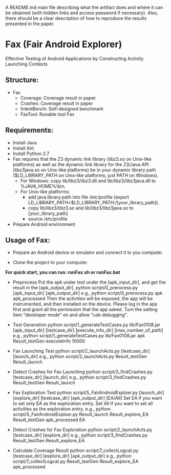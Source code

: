 A README.md main file describing what the artifact does and where it can be obtained (with hidden links and access password if necessary). Also, there should be a clear description of how to reproduce the results presented in the paper.

# Fax (Fair Android Explorer)
Effective Testing of Android Applications by Constructing Activity Launching Contexts

## Structure:
- Fax
  - Coverage: Coverage result in paper
  - Crashes: Coverage result in paper
  - IntentBench: Self-designed benchmark
  - FaxTool: Runable tool Fax
  
## Requirements:
* Install Java
* Install Ant
* Install Python 2.7
* Fax requires that the Z3 dynamic link library (libz3.so on Unix-like platforms) as well as the dynamic link library for the Z3/Java API (libz3java.so on Unix-like platforms) be in your dynamic library path ($LD_LIBRARY_PATH on Unix-like platforms; just PATH on Windows).
  * For Windows: copy lib/libz3/libz3.dll and lib/libz3/libz3java.dll to %JAVA_HOME%\bin\.
  * For Unix-like platforms: 
    * add java.library.path into file /etc/profile (export LD_LIBRARY_PATH=$LD_LIBRARY_PATH:/[your_library_path]).
    * copy lib/libz3/libz3.so and lib/libz3/libz3java.so to [your_library_path]
    * source /etc/profile
* Prepare Android environment

## Usage of Fax:
* Prepare an Android device or emulator and connect it to you computer.

* Clone the project to your computer. 

**For quick start, you can run: runFax.sh or runFax.bat**

* Preprocess
Put the apk under test under the [apk_input_dir], and get the result in the [apk_output_dir].
python  script/0_prerocess.py  [apk_input_dir]  [apk_output_dir]
e.g., python  script/0_prerocess.py  apk  apk_processed
Then the activities will be exposed, the app will be instrumented, and then installed on the device.
Please log in the app first and grant all the permission that the app asked.
Turn the setting item "developer mode" on and allow "usb debugging".

* Test Generation
python  script/1_generateTestCases.py  lib/Fax0108.jar [apk_input_dir]  [testcase_dir] [execute_info_dir] [max_number_of_path]
e.g., python  script/1_generateTestCases.py  lib/Fax0108.jar  apk Result_testGen  executeInfo 10000 

* Fax Launching Test
python script/2_launchActs.py [testcase_dir]  [launch_dir] 
e.g., python script/2_launchActs.py Result_testGen Result_launch

* Detect Crashes for Fax Launching
python script/3_findCrashes.py [testcase_dir]  [launch_dir] 
e.g., python script/3_findCrashes.py Result_testGen Result_launch

* Fax Exploration Test
python script/5_FairAndroidExploer.py [launch_dir]  [explore_dir]  [testcase_dir] [apk_output_dir] [EA/All]
Set EA if you want to set only EA as the exploration entry.
Set All if you want to set all activities as the exploration entry.
e.g., python script/5_FairAndroidExploer.py Result_launch Result_explore_EA Result_testGen apk_processed EA

* Detect Crashes for Fax Exploration
python script/2_launchActs.py [testcase_dir]  [explore_dir] 
e.g., python script/3_findCrashes.py Result_testGen  Result_explore_EA

* Calculate Coverage Result
python script/7_collectLogcat.py  [testcase_dir]  [explore_dir]  [apk_output_dir]
e.g., python script/7_collectLogcat.py  Result_testGen  Result_explore_EA apk_processed


